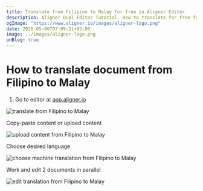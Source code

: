 ```yaml
---
title: Translate from Filipino to Malay for free in Aligner Editor
description: Aligner Dual Editor Tutorial. How to translate for free from Filipino to Malay. Aligner is multilingual document management platform. 
ogImage: "https://www.aligner.io/images/aligner-logo.png"
date: 2020-05-06T07:09:21+03:00
image: ../images/aligner-logo.png
onBlog: true
---
```


# How to translate document from Filipino to Malay

1. Go to editor at [app.aligner.io](https://app.aligner.io "Aligner App web page")

![translate from Filipino to Malay](../aligner-blank-editor.png "translate from Filipino to Malay")

Copy-paste content or upload content

![upload content from Filipino to Malay](../aligner-uploaded-document.png "upload content from Filipino to Malay")

Choose desired language

![choose machine translation from Filipino to Malay](../aligner-language-dropdown.png "choose machine translation from Filipino to Malay")

Work and edit 2 documents in parallel

![edit translation from Filipino to Malay](../aligner-double-sitded-editor.png "edit translation from Filipino to Malay")

